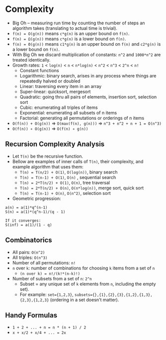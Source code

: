 # Complexity

* Big Oh – measuring run time by counting the number of steps an algorithm takes \(translating to actual time is trivial\).
* `f(n) = O(g(n))` means `c*g(n)` is an upper bound on `f(n)`.
* `f(n) = Ω(g(n))` means `c*g(n)` is a lower bound on `f(n)`.
* `f(n) = Θ(g(n))` means `c1*g(n)` is an upper bound on `f(n)` and `c2*g(n)` is a lower bound on `f(n)`.
* With Big Oh we discard multiplication of constants: `n^2` and `1000*n^2` are treated identically.
* Growth rates: `1` &lt; `log(n)` &lt; `n` &lt; `n*log(n)` &lt; `n^2` &lt; `n^3` &lt; `2^n` &lt; `n!`
  * Constant functions
  * Logarithmic: binary search, arises in any process where things are repeatedly halved or doubled
  * Linear: traversing every item in an array
  * Super-linear: quicksort, mergesort
  * Quadratic: going thru all pairs of elements, insertion sort, selection sort
  * Cubic: enumerating all triples of items
  * Exponential: enumerating all subsets of n items
  * Factorial: generating all permutations or orderings of n items
* `O(f(n)) + O(g(n))` =&gt; `O(max(f(n), g(n)))` =&gt; `n^3 + n^2 + n + 1 = O(n^3)`
* `O(f(n)) ∗ O(g(n))` =&gt; `O(f(n) ∗ g(n))`

## Recursion Complexity Analysis

* Let `T(n)` be the recursive function.
* Bellow are examples of inner calls of `T(n)`, their complexity, and example algorithm that uses them:
  * `T(n) = T(n/2) + O(1)`, `O(log(n))`, binary search
  * `T(n) = T(n-1) + O(1)`, `O(n)` , sequential search
  * `T(n) = 2*T(n/2) + O(1)`, `O(n)`, tree traversal
  * `T(n) = 2*T(n/2) + O(n)`, `O(n*log(n))`, merge sort, quick sort
  * `T(n) = T(n-1) + O(n)`, `O(n^2)`, selection sort
* Geometric progression:

```
a(n) = a(1)*q^(n-1)
S(n) = a(1)*(q^n-1)/(q - 1)

If it converges:
S(inf) = a(1)/(1 - q)
```

## Combinatorics

* All pairs: `O(n^2)`
* All triples: `O(n^3)`
* Number of all permutations: `n!`
* `n` over `k`: number of combinations for choosing `k` items from a set of `n`
  * `(n over k) = n!/(k!*(n-k)!)`
* Number of subsets from a set of `n`: `2^n`
  * Subset = any unique set of `k` elements from `n`, including the empty set\).
  * For example: `set={1,2,3}`, `subsets={},{1},{2},{3},{1,2},{1,3},{2,3},{1,2,3}` \(ordering in a set doesn't matter\).

## Handy Formulas

* `1 + 2 + ... + n = n * (n + 1) / 2`
* `x + x/2 + x/4 + ... = 2x`



